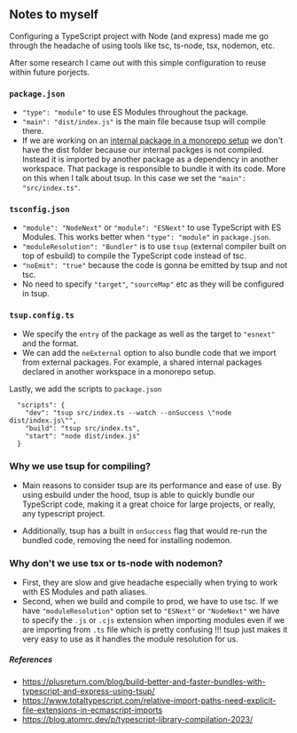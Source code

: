## Notes to myself

Configuring a TypeScript project with Node (and express) made me go through the headache of using tools like tsc, ts-node, tsx, nodemon, etc.

After some research I came out with this simple configuration to reuse within future porjects.

### `package.json`

- `"type": "module"` to use ES Modules throughout the package.
- `"main": "dist/index.js"` is the main file because tsup will compile there.
- If we are working on an [internal package in a monorepo setup](https://turbo.build/repo/docs/handbook/sharing-code/internal-packages) we don't have the dist folder because our internal packges is not compiled. Instead it is imported by another package as a dependency in another workspace. That package is responsible to bundle it with its code. More on this when I talk about tsup. In this case we set the `"main": "src/index.ts"`.

### `tsconfig.json`

- `"module": "NodeNext"` or `"module": "ESNext"` to use TypeScript with ES Modules. This works better when `"type": "module"` in `package.json`.
- `"moduleResolution": "Bundler"` is to use `tsup` (external compiler built on top of esbuild) to compile the TypeScript code instead of tsc.
- `"noEmit": "true"` because the code is gonna be emitted by tsup and not tsc.
- No need to specify `"target"`, `"sourceMap"` etc as they will be configured in tsup.

### `tsup.config.ts`

- We specify the `entry` of the package as well as the target to `"esnext"` and the format.
- We can add the `neExternal` option to also bundle code that we import from external packages. For example, a shared internal packages declared in another workspace in a monorepo setup.

Lastly, we add the scripts to `package.json`

```
  "scripts": {
    "dev": "tsup src/index.ts --watch --onSuccess \"node dist/index.js\"",
    "build": "tsup src/index.ts",
    "start": "node dist/index.js"
  }
```

### Why we use tsup for compiling?

- Main reasons to consider tsup are its performance and ease of use. By using esbuild under the hood, tsup is able to quickly bundle our TypeScript code, making it a great choice for large projects, or really, any typescript project.

- Additionally, tsup has a built in `onSuccess` flag that would re-run the bundled code, removing the need for installing nodemon.

### Why don't we use tsx or ts-node with nodemon?

- First, they are slow and give headache especially when trying to work with ES Modules and path aliases.
- Second, when we build and compile to prod, we have to use tsc. If we have `"moduleResolution"` option set to `"ESNext"` or `"NodeNext"` we have to specify the `.js` or `.cjs` extension when importing modules even if we are importing from `.ts` file which is pretty confusing !!! tsup just makes it very easy to use as it handles the module resolution for us.

##### References

- <https://plusreturn.com/blog/build-better-and-faster-bundles-with-typescript-and-express-using-tsup/>
- <https://www.totaltypescript.com/relative-import-paths-need-explicit-file-extensions-in-ecmascript-imports>
- <https://blog.atomrc.dev/p/typescript-library-compilation-2023/>
